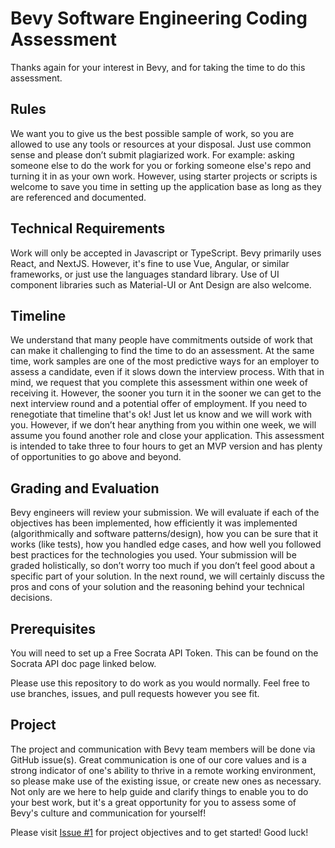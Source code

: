 # Bevy Software Engineering Coding Assessment

Thanks again for your interest in Bevy, and for taking the time to do this assessment.

## Rules
We want you to give us the best possible sample of work, so you are allowed to use any tools or resources at your disposal. Just use common sense and please don’t submit plagiarized work. For example: asking someone else to do the work for you or forking someone else's repo and turning it in as your own work. However, using starter projects or scripts is welcome to save you time in setting up the application base as long as they are referenced and documented.

## Technical Requirements
Work will only be accepted in Javascript or TypeScript. Bevy primarily uses React, and NextJS. However, it's fine to use Vue, Angular, or similar frameworks, or just use the languages standard library. Use of UI component libraries such as Material-UI or Ant Design are also welcome.

## Timeline
We understand that many people have commitments outside of work that can make it challenging to find the time to do an assessment. At the same time, work samples are one of the most predictive ways for an employer to assess a candidate, even if it slows down the interview process. With that in mind, we request that you complete this assessment within one week of receiving it. However, the sooner you turn it in the sooner we can get to the next interview round and a potential offer of employment. If you need to renegotiate that timeline that's ok! Just let us know and we will work with you. However, if we don’t hear anything from you within one week, we will assume you found another role and close your application. This assessment is intended to take three to four hours to get an MVP version and has plenty of opportunities to go above and beyond.

## Grading and Evaluation
Bevy engineers will review your submission. We will evaluate if each of the objectives has been implemented, how efficiently it was implemented (algorithmically and software patterns/design), how you can be sure that it works (like tests), how you handled edge cases, and how well you followed best practices for the technologies you used. Your submission will be graded holistically, so don’t worry too much if you don’t feel good about a specific part of your solution. In the next round, we will certainly discuss the pros and cons of your solution and the reasoning behind your technical decisions.

## Prerequisites
You will need to set up a Free Socrata API Token. This can be found on the Socrata API doc page linked below.

Please use this repository to do work as you would normally. Feel free to use branches, issues, and pull requests however you see fit.

## Project
The project and communication with Bevy team members will be done via GitHub issue(s). Great communication is one of our core values and is a strong indicator of one's ability to thrive in a remote working environment, so please make use of the existing issue, or create new ones as necessary. Not only are we here to help guide and clarify things to enable you to do your best work, but it's a great opportunity for you to assess some of Bevy's culture and communication for yourself!

Please visit [Issue #1](https://github.com/bevy-interviews/stefania-arias-fe-sse-project/issues/1) for project objectives and to get started! Good luck!
